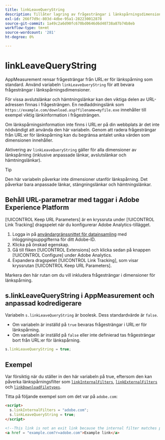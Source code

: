 ```yaml
---
title: linkLeaveQueryString
description: Tillåter lagring av frågesträngar i länkspårningsdimensioner.
exl-id: 266f7d9c-803d-4dbe-95a1-282230012878
source-git-commit: 1a49c2a6d90fc670bd0646d6d40738a87b74b8eb
workflow-type: tm+mt
source-wordcount: '281'
ht-degree: 0%

---
```


# linkLeaveQueryString

AppMeasurement rensar frågesträngar från URL:er för länkspårning som standard. Använd variabeln `linkLeaveQueryString` för att bevara frågesträngar i länkspårningsdimensioner.

För vissa avslutslänkar och hämtningslänkar kan den viktiga delen av URL-adressen finnas i frågesträngen. En nedladdningslänk som `https://example.com/download.asp?filename=myfile.exe` innehåller till exempel viktig länkinformation i frågesträngen.

Om länkspårningsinformation inte finns i URL:er på din webbplats är det inte nödvändigt att använda den här variabeln. Genom att radera frågesträngar från URL:er för länkspårning kan du begränsa antalet unika värden som dimensionen innehåller.

Aktivering av `linkLeaveQueryString` gäller för alla dimensioner av länkspårning (inklusive anpassade länkar, avslutslänkar och hämtningslänkar).

>[!TIP]
>
>Den här variabeln påverkar inte dimensioner utanför länkspårning. Det påverkar bara anpassade länkar, stängningslänkar och hämtningslänkar.

## Behåll URL-parametrar med taggar i Adobe Experience Platform

[!UICONTROL Keep URL Parameters] är en kryssruta under  [!UICONTROL Link Tracking] dragspelet när du konfigurerar Adobe Analytics-tillägget.

1. Logga in på [användargränssnittet för datainsamling](https://experience.adobe.com/data-collection) med inloggningsuppgifterna för ditt Adobe-ID.
2. Klicka på önskad egenskap.
3. Gå till fliken [!UICONTROL Extensions] och klicka sedan på knappen [!UICONTROL Configure] under Adobe Analytics.
4. Expandera dragspelet [!UICONTROL Link Tracking], som visar kryssrutan [!UICONTROL Keep URL Parameters].

Markera den här rutan om du vill inkludera frågesträngar i dimensioner för länkspårning.

## s.linkLeaveQueryString i AppMeasurement och anpassad kodredigerare

Variabeln `s.linkLeaveQueryString` är boolesk. Dess standardvärde är `false`.

* Om variabeln är inställd på `true` bevaras frågesträngar i URL:er för länkspårning.
* Om variabeln är inställd på `false` eller inte definierad tas frågesträngar bort från URL:er för länkspårning.

```js
s.linkLeaveQueryString = true;
```

## Exempel

Var försiktig när du ställer in den här variabeln på true, eftersom den kan påverka länkspårningsfilter som [`linkInternalFilters`](linkinternalfilters.md), [`linkExternalFilters`](linkexternalfilters.md) och [`linkDownloadFiletypes`](linkdownloadfiletypes.md).

Titta på följande exempel som om det var på `adobe.com`:

```html
<script>
  s.linkInternalFilters = "adobe.com";
  s.linkLeaveQueryString = true;
</script>

<!--This link is not an exit link because the internal filter matches part of the query string -->
<a href = "example.com?r=adobe.com">Example link</a>
```
